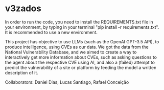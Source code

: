 # v3zados
In order to run the code, you need to install the REQUIREMENTS.txt file in your environment, by typing in your terminal "pip install -r requirements.txt".
It is recommended to use a new environment.

This project has objective to use LLMs (such as the OpenAI GPT-3.5 API), to produce intelligence, using CVEs as our data. We got the data from the National Vulnerability Database, and we aimed to create a way to interactively get more information about CVEs, such as asking questions to the agent about the respective CVE using AI, and also a (failed) attempt to predict the vulnerability of a site or platform by feeding the model a written description of it.

Collaborators:
Daniel Dias,
Lucas Santiago,
Rafael Conceição
